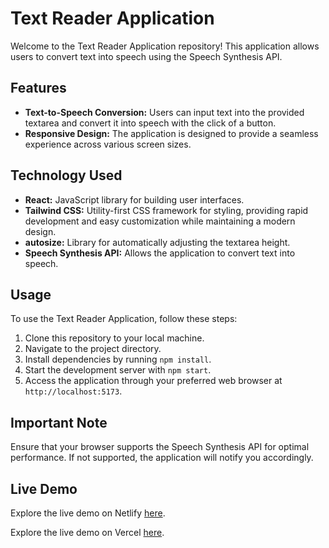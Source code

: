 # Text Reader Application

Welcome to the Text Reader Application repository! This application allows users to convert text into speech using the Speech Synthesis API.

## Features

- **Text-to-Speech Conversion:** Users can input text into the provided textarea and convert it into speech with the click of a button.
- **Responsive Design:** The application is designed to provide a seamless experience across various screen sizes.

## Technology Used

- **React:** JavaScript library for building user interfaces.
- **Tailwind CSS:** Utility-first CSS framework for styling, providing rapid development and easy customization while maintaining a modern design.
- **autosize:** Library for automatically adjusting the textarea height.
- **Speech Synthesis API:** Allows the application to convert text into speech.

## Usage

To use the Text Reader Application, follow these steps:

1. Clone this repository to your local machine.
2. Navigate to the project directory.
3. Install dependencies by running `npm install`.
4. Start the development server with `npm start`.
5. Access the application through your preferred web browser at `http://localhost:5173`.

## Important Note

Ensure that your browser supports the Speech Synthesis API for optimal performance. If not supported, the application will notify you accordingly.

## Live Demo

Explore the live demo on Netlify [here](https://dainty-dodol-f4ab3e.netlify.app/).

Explore the live demo on Vercel [here](https://react-text-reader.vercel.app/).


